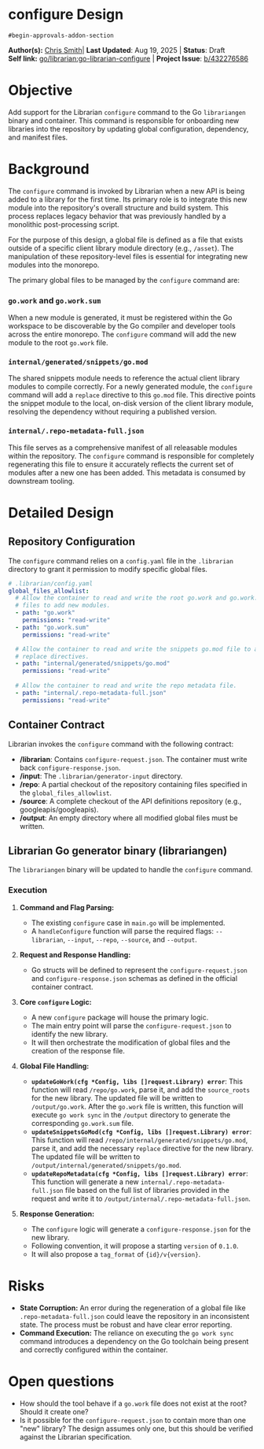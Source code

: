 # configure Design

`#begin-approvals-addon-section`

**Author(s):** [Chris Smith](mailto:chrisdsmith@google.com)| **Last Updated**: Aug 19, 2025  | **Status**: Draft   
**Self link:** [go/librarian:go-librarian-configure](http://goto.google.com/librarian:go-librarian-configure) | **Project Issue**: [b/432276586](http://b/432276586)

# Objective

Add support for the Librarian `configure` command to the Go `librariangen` binary and container. This command is responsible for onboarding new libraries into the repository by updating global configuration, dependency, and manifest files.

# Background

The `configure` command is invoked by Librarian when a new API is being added to a library for the first time. Its primary role is to integrate this new module into the repository's overall structure and build system. This process replaces legacy behavior that was previously handled by a monolithic post-processing script.

For the purpose of this design, a global file is defined as a file that exists outside of a specific client library module directory (e.g., `/asset`). The manipulation of these repository-level files is essential for integrating new modules into the monorepo.

The primary global files to be managed by the `configure` command are:

### `go.work` and `go.work.sum`

When a new module is generated, it must be registered within the Go workspace to be discoverable by the Go compiler and developer tools across the entire monorepo. The `configure` command will add the new module to the root `go.work` file.

### `internal/generated/snippets/go.mod`

The shared snippets module needs to reference the actual client library modules to compile correctly. For a newly generated module, the `configure` command will add a `replace` directive to this `go.mod` file. This directive points the snippet module to the local, on-disk version of the client library module, resolving the dependency without requiring a published version.

### `internal/.repo-metadata-full.json`

This file serves as a comprehensive manifest of all releasable modules within the repository. The `configure` command is responsible for completely regenerating this file to ensure it accurately reflects the current set of modules after a new one has been added. This metadata is consumed by downstream tooling.

# Detailed Design

## Repository Configuration

The `configure` command relies on a `config.yaml` file in the `.librarian` directory to grant it permission to modify specific global files.

```yaml
# .librarian/config.yaml
global_files_allowlist:
  # Allow the container to read and write the root go.work and go.work.sum
  # files to add new modules.
  - path: "go.work"
    permissions: "read-write"
  - path: "go.work.sum"
    permissions: "read-write"

  # Allow the container to read and write the snippets go.mod file to add new
  # replace directives.
  - path: "internal/generated/snippets/go.mod"
    permissions: "read-write"
  
  # Allow the container to read and write the repo metadata file.
  - path: "internal/.repo-metadata-full.json"
    permissions: "read-write"
```

## Container Contract

Librarian invokes the `configure` command with the following contract:

*   **/librarian**: Contains `configure-request.json`. The container must write back `configure-response.json`.
*   **/input**: The `.librarian/generator-input` directory.
*   **/repo**: A partial checkout of the repository containing files specified in the `global_files_allowlist`.
*   **/source**: A complete checkout of the API definitions repository (e.g., googleapis/googleapis).
*   **/output**: An empty directory where all modified global files must be written.

## Librarian Go generator binary (librariangen)

The `librariangen` binary will be updated to handle the `configure` command.

### Execution

1.  **Command and Flag Parsing:**
    *   The existing `configure` case in `main.go` will be implemented.
    *   A `handleConfigure` function will parse the required flags: `--librarian`, `--input`, `--repo`, `--source`, and `--output`.

2.  **Request and Response Handling:**
    *   Go structs will be defined to represent the `configure-request.json` and `configure-response.json` schemas as defined in the official container contract.

3.  **Core `configure` Logic:**
    *   A new `configure` package will house the primary logic.
    *   The main entry point will parse the `configure-request.json` to identify the new library.
    *   It will then orchestrate the modification of global files and the creation of the response file.

4.  **Global File Handling:**
    *   **`updateGoWork(cfg *Config, libs []request.Library) error`**: This function will read `/repo/go.work`, parse it, and add the `source_roots` for the new library. The updated file will be written to `/output/go.work`. After the `go.work` file is written, this function will execute `go work sync` in the `/output` directory to generate the corresponding `go.work.sum` file.
    *   **`updateSnippetsGoMod(cfg *Config, libs []request.Library) error`**: This function will read `/repo/internal/generated/snippets/go.mod`, parse it, and add the necessary `replace` directive for the new library. The updated file will be written to `/output/internal/generated/snippets/go.mod`.
    *   **`updateRepoMetadata(cfg *Config, libs []request.Library) error`**: This function will generate a new `internal/.repo-metadata-full.json` file based on the full list of libraries provided in the request and write it to `/output/internal/.repo-metadata-full.json`.

5.  **Response Generation:**
    *   The `configure` logic will generate a `configure-response.json` for the new library.
    *   Following convention, it will propose a starting `version` of `0.1.0`.
    *   It will also propose a `tag_format` of `{id}/v{version}`.

# Risks

*   **State Corruption:** An error during the regeneration of a global file like `.repo-metadata-full.json` could leave the repository in an inconsistent state. The process must be robust and have clear error reporting.
*   **Command Execution:** The reliance on executing the `go work sync` command introduces a dependency on the Go toolchain being present and correctly configured within the container.

# Open questions

*   How should the tool behave if a `go.work` file does not exist at the root? Should it create one?
*   Is it possible for the `configure-request.json` to contain more than one "new" library? The design assumes only one, but this should be verified against the Librarian specification.
